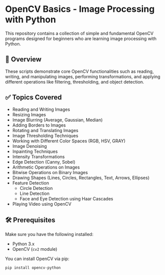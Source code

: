 # OpenCV Basics - Image Processing with Python

This repository contains a collection of simple and fundamental OpenCV programs designed for beginners who are learning image processing with Python.

## 📌 Overview

These scripts demonstrate core OpenCV functionalities such as reading, writing, and manipulating images, performing transformations, and applying different operations like filtering, thresholding, and object detection.

## ✅ Topics Covered

- Reading and Writing Images
- Resizing Images
- Image Blurring (Average, Gaussian, Median)
- Adding Borders to Images
- Rotating and Translating Images
- Image Thresholding Techniques
- Working with Different Color Spaces (RGB, HSV, GRAY)
- Image Denoising
- Inpainting Techniques
- Intensity Transformations
- Edge Detection (Canny, Sobel)
- Arithmetic Operations on Images
- Bitwise Operations on Binary Images
- Drawing Shapes (Lines, Circles, Rectangles, Text, Arrows, Ellipses)
- Feature Detection
  - Circle Detection
  - Line Detection
  - Face and Eye Detection using Haar Cascades
- Playing Video using OpenCV

## 🛠 Prerequisites

Make sure you have the following installed:

- Python 3.x
- OpenCV (`cv2` module)

You can install OpenCV via pip:

```bash
pip install opencv-python
